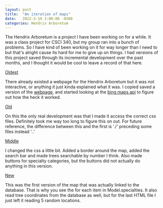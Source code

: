 ```yaml
---
layout: post
title:  "An iteration of maps"
date:   2022-3-19 3:00:00 -0500
categories: Hendrix Arboretum
---
```


The Hendrix Arboretum is a project I have been working on for a while. It was a class project for CSCI 340, but my group ran into a bunch of problems. So I have kind of been working on it for way longer than I need to but that's alright cause its hard for me to give up on things. I had versions of this project saved through its incremental development over the past months, and I thought it would be cool to leave a record of that here.

[Oldest](https://kadenfranklin.github.io/actually-a-map/Oldest/The%20Hendrix%20College%20Campus%20Arboretum%20_%20Hendrix%20College)

There already existed a webpage for the Hendrix Arboretum but it was not interactive, or anything it just kinda explained what it was. I copied saved a version of the [webpage](https://www.hendrix.edu/biology/biology.aspx?id=3645), and started looking at the [bing maps api](https://docs.microsoft.com/en-us/bingmaps/v8-web-control/map-control-api/) to figure out how the heck it worked.


[Old](https://kadenfranklin.github.io/actually-a-map/Old/The%20Hendrix%20College%20Campus%20Arboretum%20_%20Hendrix%20College)

On this the only real development was that I made it access the correct css files. Definitely took me way too long to figure this on out. For future reference, the difference between this and the first is './' preceding some files instead '..'


[Middle](https://kadenfranklin.github.io/actually-a-map/Middle/The%20Hendrix%20College%20Campus%20Arboretum%20_%20Hendrix%20College)

I changed the css a little bit. Added a border around the map, added the search bar and made trees searchable by number I think. Also made buttons for specialty categories, but the buttons did not actually do anything in this version.


[New](https://kadenfranklin.github.io/actually-a-map/new/The%20Hendrix%20College%20Campus%20Arboretum%20_%20Hendrix%20College)

This was the first version of the map that was actually linked to the database. That is why you see the for each item in Model.specialties. It also read tree coordinates from the database as well, but for the last HTML file I just left it reading 5 random locations.

